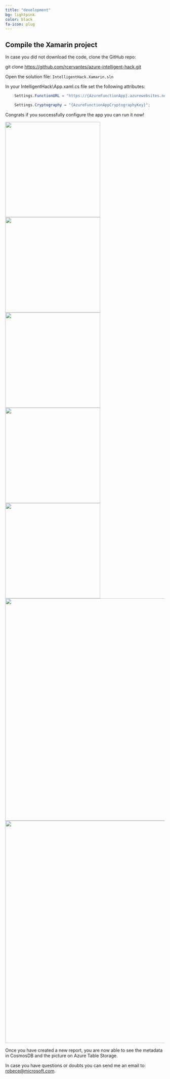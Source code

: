 ```yaml
---
title: "development"
bg: lightpink
color: black
fa-icon: plug
---
```


## Compile the Xamarin project

In case you did not download the code, clone the GitHub repo:

git clone https://github.com/rcervantes/azure-intelligent-hack.git

Open the solution file: `IntelligentHack.Xamarin.sln`

In your IntelligentHack\App.xaml.cs file set the following attributes:

```csharp
    Settings.FunctionURL = "https://{AzureFunctionApp}.azurewebsites.net";
```
```csharp
    Settings.Cryptography = "{AzureFunctionAppCryptographyKey}";
```

Congrats if you successfully configure the app you can run it now!

<img src="http://rcervantes.me/azure-intelligent-hack/images/intelligenthack-1.png" width="300" />

<img src="http://rcervantes.me/azure-intelligent-hack/images/intelligenthack-2.png" width="300" />

<img src="http://rcervantes.me/azure-intelligent-hack/images/intelligenthack-3.png" width="300" />

<img src="http://rcervantes.me/azure-intelligent-hack/images/intelligenthack-4.png" width="300" />

<img src="http://rcervantes.me/azure-intelligent-hack/images/intelligenthack-5.png" width="300" />

<img src="http://rcervantes.me/azure-intelligent-hack/images/intelligenthack-6.png" width="700" />

<img src="http://rcervantes.me/azure-intelligent-hack/images/intelligenthack-7.png" width="700" />

Once you have created a new report, you are now able to see the metadata in CosmosDB and the picture on Azure Table Storage.

In case you have questions or doubts you can send me an email to: robece@microsoft.com.
